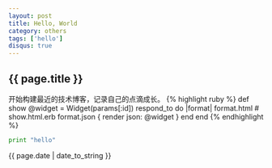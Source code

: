 ```yaml
---
layout: post
title: Hello, World
category: others
tags: ['hello']
disqus: true
---
```

## {{ page.title }}
开始构建最近的技术博客，记录自己的点滴成长。
{% highlight ruby %}
def show
  @widget = Widget(params[:id])
  respond_to do |format|
    format.html # show.html.erb
    format.json { render json: @widget }
  end
end
{% endhighlight %}

```python
print "hello"
```
{{ page.date | date_to_string }}
